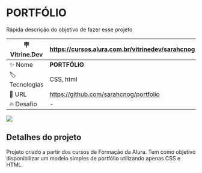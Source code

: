 # PORTFÓLIO

Rápida descrição do objetivo de fazer esse projeto

| :placard: Vitrine.Dev | https://cursos.alura.com.br/vitrinedev/sarahcnog  |
| -------------  | --- |
| :sparkles: Nome        | **PORTFÓLIO**
| :label: Tecnologias | CSS, html
| :rocket: URL         | https://github.com/sarahcnog/portfolio
| :fire: Desafio     | -

<!-- Inserir imagem com a #vitrinedev ao final do link -->
![](https://i.ibb.co/bX37xf8/Projeto-P7-Capa.png#vitrinedev)

## Detalhes do projeto

Projeto criado a partir dos cursos de Formação da Alura. Tem como objetivo disponibilizar um modelo simples de portfólio utilizando apenas CSS e HTML.
